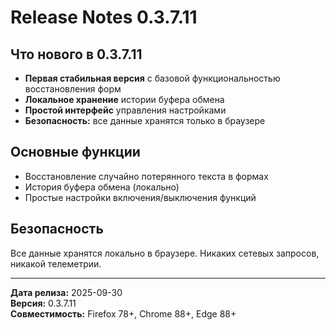 # Release Notes 0.3.7.11

## Что нового в 0.3.7.11

* **Первая стабильная версия** с базовой функциональностью восстановления форм
* **Локальное хранение** истории буфера обмена
* **Простой интерфейс** управления настройками
* **Безопасность:** все данные хранятся только в браузере

## Основные функции

* Восстановление случайно потерянного текста в формах
* История буфера обмена (локально)
* Простые настройки включения/выключения функций

## Безопасность

Все данные хранятся локально в браузере. Никаких сетевых запросов, никакой телеметрии.

---

**Дата релиза:** 2025-09-30  
**Версия:** 0.3.7.11  
**Совместимость:** Firefox 78+, Chrome 88+, Edge 88+
